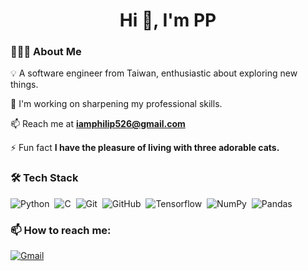<h1 align="center">Hi 👋, I'm PP</h1>



### 👨🏻‍💻 About Me

💡 A software engineer from Taiwan, enthusiastic about exploring new things.

🌱 I'm working on sharpening my professional skills.

📫 Reach me at **iamphilip526@gmail.com**

⚡ Fun fact **I have the pleasure of living with three adorable cats.**

### 🛠 Tech Stack

![Python](https://img.shields.io/badge/-Python-05122A?style=flat&logo=python)&nbsp;
![C](https://img.shields.io/badge/-C-05122A?style=flat&logo=C&logoColor=A8B9CC)&nbsp;
![Git](https://img.shields.io/badge/-Git-05122A?style=flat&logo=git)&nbsp;
![GitHub](https://img.shields.io/badge/-GitHub-05122A?style=flat&logo=github)&nbsp;
![Tensorflow](https://img.shields.io/badge/-Tensorflow-05122A?style=flat&logo=tensorflow)&nbsp;
![NumPy](https://img.shields.io/badge/numpy%20-%23013243.svg?&style=flat&logo=numpy&logoColor=white)&nbsp;
![Pandas](https://img.shields.io/badge/pandas%20-%23150458.svg?&style=flat&logo=pandas&logoColor=white)&nbsp;

### 📫 How to reach me:
<a href="mailto:iamphilip526@gmail.com"><img alt="Gmail" src="https://img.shields.io/badge/Gmail-D14836?style=flat&logo=gmail&logoColor=white" /></a> &nbsp;
